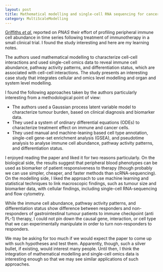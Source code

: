 ```yaml
---
layout: post
title: Mathematical modelling and single-cell RNA sequencing for cancer immunotherapy
category: MultiScaleModelling
---
```


[Griffiths *et al.*](https://www.pnas.org/content/early/2020/06/19/1918937117)
reported on *PNAS* their effort of profiling peripheral immune cell abundance
in time series following treatment of immunotherapy in a small clinical trial. I found the study interesting and here are my learning notes.

The authors used mathematical modelling to characterize cell-cell interactions and used single-cell omics data to reveal immune cell abundance, pathway activity patterns, and differentiation status, which are associated with cell-cell interactions. The study presents an interesting case study that integrates cellular and omics level modelling and organ and system level modelling.

I found the following approaches taken by the authors particularly interesting from a methodological point of view:

* The authors used a Gaussian process latent variable model to characterize tumour burden, based on clinical diagnosis and biomarker data.
* They used a system of ordinary differential equations (ODEs) to characterize treatment effect on immune and cancer cells.
* They used manual and machine-leaning based cell type annotation, single-cell gene-set enrichment analysis (GSEA), and pseudotime analysis to analyse immune cell abundance, pathway activity patterns, and differentiation status.

I enjoyed reading the paper and liked it for two reasons particularly. On the biological side, the results suggest that peripheral blood phenotypes can be used as biomarker of patient responsiveness to therapy (though probably we can use simpler, cheaper, and faster methods than scRNA-sequencing). On the modelling side, I liked the approach to use machine learning and statistical techniques to link macroscopic findings, such as tumour size and biomarker data, with cellular findings, including single-cell RNA-sequencing and flow cytometry.

While the immune cell abundance, pathway activity patterns, and differentiation status show difference between responders and non-responders of gastrointestinal tumour patients to immune checkpoint (anti PL-1) therapy, I could not pin down the causal gene, interaction, or cell type that we can experimentally manipulate in order to turn non-responders to responders. 

We may be asking for too much if we would expect the paper to come up with such hypotheses and test them. Apparently, though, such a silver bullet, if existing, would interest many people. Until then, I think the integration of mathematical modelling and single-cell omics data is interesting enough so that we may see similar applications of such approaches.
